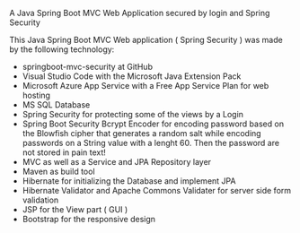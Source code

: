 A Java Spring Boot MVC Web Application secured by login and Spring Security

This Java Spring Boot MVC Web application ( Spring Security ) was made by the following technology: 

- springboot-mvc-security at GitHub
- Visual Studio Code with the Microsoft Java Extension Pack
- Microsoft Azure App Service with a Free App Service Plan for web hosting
- MS SQL Database
- Spring Security for protecting some of the views by a Login
- Spring Boot Security Bcrypt Encoder for encoding password based on the
  Blowfish cipher that generates a random salt while encoding passwords on a String
  value with a lenght 60. Then the password are not stored in pain text!
- MVC as well as a Service and JPA Repository layer
- Maven as build tool
- Hibernate for initializing the Database and implement JPA
- Hibernate Validator and Apache Commons Validater for server side form validation
- JSP for the View part ( GUI )
- Bootstrap for the responsive design
